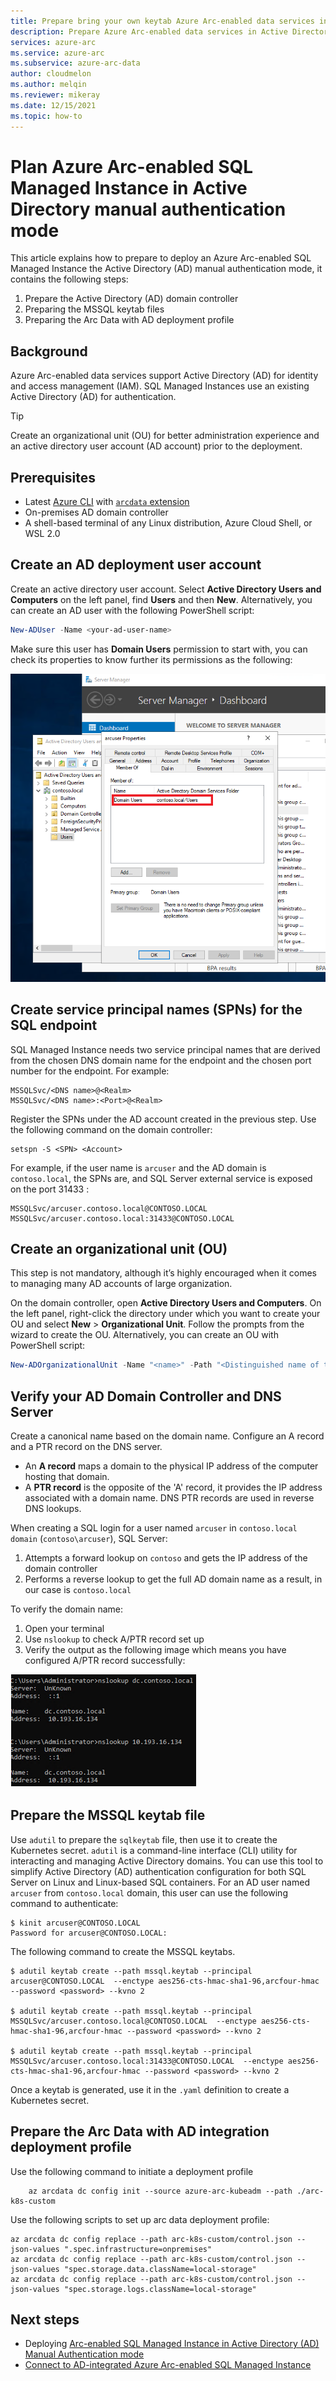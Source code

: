 ```yaml
---
title: Prepare bring your own keytab Azure Arc-enabled data services in Active Directory authentication mode 
description: Prepare Azure Arc-enabled data services in Active Directory manual authentication mode 
services: azure-arc
ms.service: azure-arc
ms.subservice: azure-arc-data
author: cloudmelon
ms.author: melqin
ms.reviewer: mikeray
ms.date: 12/15/2021
ms.topic: how-to
---
```


# Plan Azure Arc-enabled SQL Managed Instance in Active Directory manual authentication mode 

This article explains how to prepare to deploy an Azure Arc-enabled SQL Managed Instance the Active Directory (AD) manual authentication mode, it contains the following steps: 

1. Prepare the Active Directory (AD) domain controller 
1. Preparing the MSSQL keytab files
1. Preparing the Arc Data with AD deployment profile

## Background 

Azure Arc-enabled data services support Active Directory (AD) for identity and access management (IAM). SQL Managed Instances use an existing Active Directory (AD) for authentication. 

> [!TIP]
> Create an organizational unit (OU) for better administration experience and an active directory user account (AD account) prior to the deployment.

## Prerequisites

* Latest [Azure CLI](/cli/azure/install-azure-cli) with [`arcdata` extension](install-arcdata-extension.md) 
* On-premises AD domain controller
* A shell-based terminal of any Linux distribution, Azure Cloud Shell, or WSL 2.0 

## Create an AD deployment user account

Create an active directory user account. Select **Active Directory Users and Computers** on the left panel, find **Users** and then **New**. Alternatively, you can create an AD user with the following PowerShell script:

```powershell
New-ADUser -Name <your-ad-user-name>
```

Make sure this user has **Domain Users** permission to start with, you can check its properties to know further its permissions as the following: 

![Check domain user permission](./media/active-directory-deployment/arc-user-permissions.png)

## Create service principal names (SPNs) for the SQL endpoint

SQL Managed Instance needs two service principal names that are derived from the chosen DNS domain name for the endpoint and the chosen port number for the endpoint. For example:

```console
MSSQLSvc/<DNS name>@<Realm>
MSSQLSvc/<DNS name>:<Port>@<Realm>
```

Register the SPNs under the AD account created in the previous step. Use the following command on the domain controller:

```console
setspn -S <SPN> <Account>
```

For example, if the user name is `arcuser` and the AD domain is `contoso.local`, the SPNs are, and SQL Server external service is exposed on the port 31433  :
 
```console
MSSQLSvc/arcuser.contoso.local@CONTOSO.LOCAL
MSSQLSvc/arcuser.contoso.local:31433@CONTOSO.LOCAL
```

## Create an organizational unit (OU)

This step is not mandatory, although it’s highly encouraged when it comes to managing many AD accounts of large organization. 

On the domain controller, open **Active Directory Users and Computers**. On the left panel, right-click the directory under which you want to create your OU and select **New** > **Organizational Unit**. Follow the prompts from the wizard to create the OU. Alternatively, you can create an OU with PowerShell script:

```powershell
New-ADOrganizationalUnit -Name "<name>" -Path "<Distinguished name of the directory you wish to create the OU in>"
```

## Verify your AD Domain Controller and DNS Server 

Create a canonical name based on the domain name. Configure an A record and a PTR record on the DNS server. 

* An **A record** maps a domain to the physical IP address of the computer hosting that domain.
* A **PTR record** is the opposite of the 'A' record, it provides the IP address associated with a domain name. DNS PTR records are used in reverse DNS lookups.

When creating a SQL login for a user named `arcuser` in `contoso.local domain` (`contoso\arcuser`),  SQL Server:

1. Attempts a forward lookup on `contoso` and gets the IP address of the domain controller
1. Performs a reverse lookup to get the full AD domain name as a result, in our case is `contoso.local`

To verify the domain name:

1. Open your terminal
1. Use `nslookup` to check A/PTR record set up
1. Verify the output as the following image which means you have configured A/PTR record successfully: 

![Check DNS entries](./media/active-directory-deployment/check-dns-entries.png)

## Prepare the MSSQL keytab file 

Use `adutil` to prepare the `sqlkeytab` file, then use it to create the Kubernetes secret. `adutil` is a command-line interface (CLI) utility for interacting and managing Active Directory domains. You can use this tool to simplify Active Directory (AD) authentication configuration for both SQL Server on Linux and Linux-based SQL containers. For an AD user named `arcuser` from `contoso.local` domain, this user can use the following command to authenticate:

```console
$ kinit arcuser@CONTOSO.LOCAL
Password for arcuser@CONTOSO.LOCAL:
```

The following command to create the MSSQL keytabs.

```console
$ adutil keytab create --path mssql.keytab --principal arcuser@CONTOSO.LOCAL  --enctype aes256-cts-hmac-sha1-96,arcfour-hmac --password <password> --kvno 2

$ adutil keytab create --path mssql.keytab --principal MSSQLSvc/arcuser.contoso.local@CONTOSO.LOCAL  --enctype aes256-cts-hmac-sha1-96,arcfour-hmac --password <password> --kvno 2

$ adutil keytab create --path mssql.keytab --principal MSSQLSvc/arcuser.contoso.local:31433@CONTOSO.LOCAL  --enctype aes256-cts-hmac-sha1-96,arcfour-hmac --password <password> --kvno 2
```

Once a keytab is generated, use it in the `.yaml` definition to create a Kubernetes secret. 

## Prepare the Arc Data with AD integration deployment profile 

Use the following command to initiate a deployment profile

```azurecli
    az arcdata dc config init --source azure-arc-kubeadm --path ./arc-k8s-custom
```

Use the following scripts to set up arc data deployment profile: 

```azurecli
az arcdata dc config replace --path arc-k8s-custom/control.json --json-values ".spec.infrastructure=onpremises"
az arcdata dc config replace --path arc-k8s-custom/control.json --json-values "spec.storage.data.className=local-storage"
az arcdata dc config replace --path arc-k8s-custom/control.json --json-values "spec.storage.logs.className=local-storage"
```

## Next steps

* Deploying [Arc-enabled SQL Managed Instance in Active Directory (AD) Manual Authentication mode](deploy-active-directory-manual-mode.md)
* [Connect to AD-integrated Azure Arc-enabled SQL Managed Instance](connect-ad-sql-mi.md)
